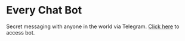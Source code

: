 # Every Chat Bot

Secret messaging with anyone in the world via Telegram. [Click here](https://t.me/every_chat_bot) to access bot.
